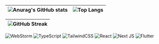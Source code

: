 | ![Anurag's GitHub stats](https://github-readme-stats.vercel.app/api?username=lnngn&theme=graywhite&hide_border=true)| ![Top Langs](https://github-readme-stats.vercel.app/api/top-langs/?username=lnngn&theme=graywhite&layout=compact&langs_count=8&hide_border=true&card_width=400) |
| :---: | :---: | 

| ![GitHub Streak](https://streak-stats.demolab.com/?user=lnngn&card_width=1000&theme=graywhite&hide_border=true)|
| :---: | 

![WebStorm](https://img.shields.io/badge/webstorm-143?style=for-the-badge&logo=webstorm&logoColor=white&color=black&labelColor=9b2226) ![TypeScript](https://img.shields.io/badge/typescript-%23007ACC.svg?style=for-the-badge&logo=typescript&logoColor=black&color=black&labelColor=3a86ff) ![TailwindCSS](https://img.shields.io/badge/tailwindcss-%2338B2AC.svg?style=for-the-badge&logo=tailwind-css&logoColor=black&color=black&labelColor=94d2bd) ![React](https://img.shields.io/badge/react-%2320232a.svg?style=for-the-badge&logo=react&logoColor=black&color=black&labelColor=0a9396) ![Next JS](https://img.shields.io/badge/Next-black?style=for-the-badge&logo=next.js&logoColor=black&color=black&labelColor=ee9b00) ![Flutter](https://img.shields.io/badge/Flutter-%2302569B.svg?style=for-the-badge&logo=Flutter&logoColor=black&color=black&labelColor=ca6702)



